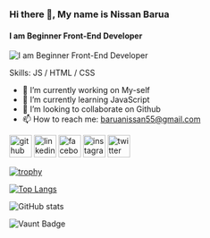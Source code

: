 ### Hi there 👋, My name is Nissan Barua
#### I am Beginner Front-End Developer 
![I am Beginner Front-End Developer ](https://media.licdn.com/dms/image/D4E16AQEs3qiI2dWB2Q/profile-displaybackgroundimage-shrink_350_1400/0/1717684800415?e=1723075200&v=beta&t=Nl-gk0ptNu9cUvu2q4QiYhxl5DTgZh2esQ4nDfgUbmA)


Skills: JS / HTML / CSS

- 🔭 I’m currently working on My-self 
- 🌱 I’m currently learning JavaScript 
- 👯 I’m looking to collaborate on Github 
- 📫 How to reach me: baruanissan55@gmail.com 


[<img src='https://cdn.jsdelivr.net/npm/simple-icons@3.0.1/icons/github.svg' alt='github' height='40'>](https://github.com/Nissanbarua)  [<img src='https://cdn.jsdelivr.net/npm/simple-icons@3.0.1/icons/linkedin.svg' alt='linkedin' height='40'>](https://www.linkedin.com/in/www.linkedin.com/in/nissan-barua77/)  [<img src='https://cdn.jsdelivr.net/npm/simple-icons@3.0.1/icons/facebook.svg' alt='facebook' height='40'>](https://www.facebook.com/https://www.facebook.com/barua.nissan?mibextid=ZbWKwL)  [<img src='https://cdn.jsdelivr.net/npm/simple-icons@3.0.1/icons/instagram.svg' alt='instagram' height='40'>](https://www.instagram.com/https://www.instagram.com/neon_nissan//)  [<img src='https://cdn.jsdelivr.net/npm/simple-icons@3.0.1/icons/twitter.svg' alt='twitter' height='40'>](https://twitter.com/https://x.com/Baruanissan1)  

<!--<a href='https://archiveprogram.github.com/'><img src='https://raw.githubusercontent.com/acervenky/animated-github-badges/master/assets/acbadge.gif' width='40' height='40'></a> <a href='https://docs.github.com/en/developers'><img src='https://raw.githubusercontent.com/acervenky/animated-github-badges/master/assets/devbadge.gif' width='40' height='40'></a> <a href='https://github.com/pricing'><img src='https://raw.githubusercontent.com/acervenky/animated-github-badges/master/assets/pro.gif' width='40' height='40'></a> <a href='https://stars.github.com/'><img src='https://raw.githubusercontent.com/acervenky/animated-github-badges/master/assets/starbadge.gif' width='35' height='35'></a> <a href='https://docs.github.com/en/github/supporting-the-open-source-community-with-github-sponsors'><img src='https://raw.githubusercontent.com/acervenky/animated-github-badges/master/assets/sponsorbadge.gif' width='35' height='35'></a>-->

[![trophy](https://github-profile-trophy.vercel.app/?username=Nissanbarua)](https://github.com/ryo-ma/github-profile-trophy)

[![Top Langs](https://github-readme-stats.vercel.app/api/top-langs/?username=Nissanbarua)](https://github.com/anuraghazra/github-readme-stats)

![GitHub stats](https://github-readme-stats.vercel.app/api?username=Nissanbarua&show_icons=true)  

![Vaunt Badge](https://api.vaunt.dev/v1/github/entities/Nissanbarua/contributions?format=svg&private=false)  

<!--![GitHub metrics](https://metrics.lecoq.io/Nissanbarua)  

![GitHub streak stats](https://streak-stats.demolab.com/?user=Nissanbarua)-->

